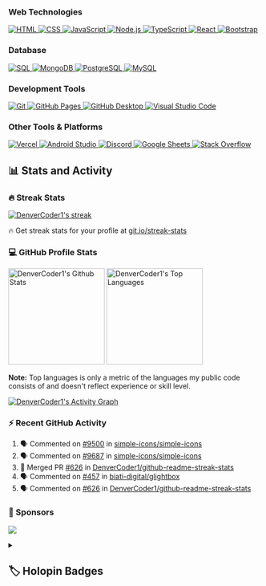 <h3>Web Technologies</h3>

<a href="https://github.com/search?q=user%3ADenverCoder1+language%3Ahtml">
  <img alt="HTML" src="https://img.shields.io/badge/HTML-E34F26.svg?logo=html5&logoColor=white">
</a>
<a href="https://github.com/search?q=user%3ADenverCoder1+language%3Acss">
  <img alt="CSS" src="https://img.shields.io/badge/CSS-1572B6.svg?logo=css3&logoColor=white">
</a>
<a href="https://github.com/search?q=user%3ADenverCoder1+language%3Ajavascript">
  <img alt="JavaScript" src="https://img.shields.io/badge/JavaScript-F7DF1E.svg?logo=javascript&logoColor=black">
</a>
<a href="https://github.com/search?q=user%3ADenverCoder1+language%3Ajavascript">
  <img alt="Node.js" src="https://img.shields.io/badge/Node.js-43853D.svg?logo=node.js&logoColor=white">
</a>
<a href="https://github.com/search?q=user%3ADenverCoder1+language%3AtypeScript">
  <img alt="TypeScript" src="https://img.shields.io/badge/TypeScript-007ACC.svg?logo=typescript&logoColor=white">
</a>
<a href="#">
  <img alt="React" src="https://img.shields.io/badge/React-20232a.svg?logo=react&logoColor=%2361DAFB">
</a>
<a href="#">
  <img alt="Bootstrap" src="https://img.shields.io/badge/Bootstrap-7952B3.svg?logo=bootstrap&logoColor=white">
</a>

<h3>Database</h3>

<a href="#">
  <img alt="SQL" src="https://custom-icon-badges.demolab.com/badge/SQL-025E8C.svg?logo=database&logoColor=white">
</a>
<a href="#">
  <img alt="MongoDB" src="https://img.shields.io/badge/MongoDB-4ea94b.svg?logo=mongodb&logoColor=white">
</a>
<a href="#">
  <img alt="PostgreSQL" src="https://img.shields.io/badge/PostgreSQL-316192.svg?logo=postgresql&logoColor=white">
</a>
<a href="#">
  <img alt="MySQL" src="https://img.shields.io/badge/MySQL-00f.svg?logo=mysql&logoColor=white">
</a>

<h3>Development Tools</h3>

<a href="#">
  <img alt="Git" src="https://img.shields.io/badge/Git-F05033.svg?logo=git&logoColor=white">
</a>
<a href="#">
  <img alt="GitHub Pages" src="https://img.shields.io/badge/GitHub%20Pages-327FC7.svg?logo=github&logoColor=white">
</a>
<a href="#">
  <img alt="GitHub Desktop" src="https://img.shields.io/badge/GitHub%20Desktop-8034A9.svg?logo=github&logoColor=white">
</a>
<a href="#">
  <img alt="Visual Studio Code" src="https://img.shields.io/badge/Visual%20Studio%20Code-0078d7.svg?logo=visual-studio-code&logoColor=white">
</a>

<h3>Other Tools & Platforms</h3>

<a href="#">
  <img alt="Vercel" src="https://img.shields.io/badge/Vercel-000000.svg?logo=vercel&logoColor=white">
</a>
<a href="#">
  <img alt="Android Studio" src="https://img.shields.io/badge/Android%20Studio-008678.svg?logo=android-studio&logoColor=white">
</a>
<a href="#">
  <img alt="Discord" src="https://img.shields.io/badge/-Discord-5865F2.svg?logo=discord&logoColor=white">
</a>
<a href="#">
  <img alt="Google Sheets" src="https://img.shields.io/badge/Sheets-34A853.svg?logo=google%20sheets&logoColor=white">
</a>
<a href="#">
  <img alt="Stack Overflow" src="https://img.shields.io/badge/-Stack%20Overflow-FE7A16?logo=stack-overflow&logoColor=white">
</a>

  <summary><h2>📊 Stats and Activity</h2></summary>

  <h3>🔥 Streak Stats</h3>

  <!-- GitHub Readme Streak Stats - https://github.com/DenverCoder1/github-readme-streak-stats -->
  <p>
    <a href="https://github.com/DenverCoder1/github-readme-streak-stats">
      <img title="🔥 Get streak stats for your profile at git.io/streak-stats" alt="DenverCoder1's streak" src="https://streak-stats.demolab.com/?user=DenverCoder1&theme=monokai-metallian&hide_border=true"/>
    </a>
    <p>🔥 Get streak stats for your profile at <a href="https://git.io/streak-stats">git.io/streak-stats</a></p>
  </p>

  <h3>💻 GitHub Profile Stats</h3>

  <!-- https://github.com/anuraghazra/github-readme-stats -->

  <a href="https://github.com/anuraghazra/github-readme-stats"><img alt="DenverCoder1's Github Stats" src="https://denvercoder1-github-readme-stats.vercel.app/api/?username=DenverCoder1&show_icons=true&include_all_commits=true&count_private=true&theme=react&hide_border=true&bg_color=1F222E&title_color=F85D7F&icon_color=F8D866" height="192px"/></a>
  <a href="https://github.com/anuraghazra/github-readme-stats"><img alt="DenverCoder1's Top Languages" src="https://denvercoder1-github-readme-stats.vercel.app/api/top-langs/?username=DenverCoder1&langs_count=8&layout=compact&theme=react&hide_border=true&bg_color=1F222E&title_color=F85D7F&icon_color=F8D866&hide=Jupyter%20Notebook,Roff" height="192px"/></a>
  <br/>

  <b>Note:</b> Top languages is only a metric of the languages my public code consists of and doesn't reflect experience or skill level.
  
  <!-- https://github.com/ashutosh00710/github-readme-activity-graph -->

  <a href="https://github.com/ashutosh00710/github-readme-activity-graph"><img alt="DenverCoder1's Activity Graph" src="https://github-readme-activity-graph.vercel.app/graph/?username=DenverCoder1&bg_color=1F222E&color=F8D866&line=F85D7F&point=FFFFFF&hide_border=true" /></a>

  <h3>⚡ Recent GitHub Activity</h3>

  <!-- https://github.com/jamesgeorge007/github-activity-readme -->
  <!--START_SECTION:activity-->

1. 🗣 Commented on [#9500](https://github.com/simple-icons/simple-icons/issues/9500) in [simple-icons/simple-icons](https://github.com/simple-icons/simple-icons)
2. 🗣 Commented on [#9687](https://github.com/simple-icons/simple-icons/issues/9687) in [simple-icons/simple-icons](https://github.com/simple-icons/simple-icons)
3. 🎉 Merged PR [#626](https://github.com/DenverCoder1/github-readme-streak-stats/pull/626) in [DenverCoder1/github-readme-streak-stats](https://github.com/DenverCoder1/github-readme-streak-stats)
4. 🗣 Commented on [#457](https://github.com/biati-digital/glightbox/issues/457) in [biati-digital/glightbox](https://github.com/biati-digital/glightbox)
5. 🗣 Commented on [#626](https://github.com/DenverCoder1/github-readme-streak-stats/issues/626) in [DenverCoder1/github-readme-streak-stats](https://github.com/DenverCoder1/github-readme-streak-stats)
<!--END_SECTION:activity-->

  <h3>🌟 Sponsors</h3>

  <!-- https://github.com/lowlighter/metrics/blob/master/source/plugins/sponsors/README.md -->
  <a href="https://github.com/sponsors/DenverCoder1/"><img src="https://raw.githubusercontent.com/DenverCoder1/DenverCoder1/main/metrics-sponsors.svg" /></a>


<details> 
  <summary><h2>🏷️ Holopin Badges</h2></summary>

  <p><a href="https://holopin.io/@denvercoder1"><img src="https://holopin.me/denvercoder1" alt="@denvercoder1&#39;s Holopin board"></a></p>
</details>

